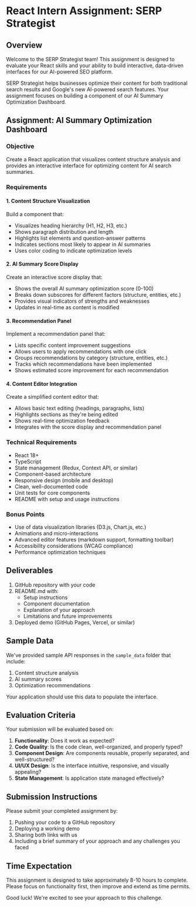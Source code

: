 # React Intern Assignment: SERP Strategist

## Overview

Welcome to the SERP Strategist team! This assignment is designed to evaluate your React skills and your ability to build interactive, data-driven interfaces for our AI-powered SEO platform.

SERP Strategist helps businesses optimize their content for both traditional search results and Google's new AI-powered search features. Your assignment focuses on building a component of our AI Summary Optimization Dashboard.

## Assignment: AI Summary Optimization Dashboard

### Objective

Create a React application that visualizes content structure analysis and provides an interactive interface for optimizing content for AI search summaries.

### Requirements

#### 1. Content Structure Visualization

Build a component that:
- Visualizes heading hierarchy (H1, H2, H3, etc.)
- Shows paragraph distribution and length
- Highlights list elements and question-answer patterns
- Indicates sections most likely to appear in AI summaries
- Uses color coding to indicate optimization levels

#### 2. AI Summary Score Display

Create an interactive score display that:
- Shows the overall AI summary optimization score (0-100)
- Breaks down subscores for different factors (structure, entities, etc.)
- Provides visual indicators of strengths and weaknesses
- Updates in real-time as content is modified

#### 3. Recommendation Panel

Implement a recommendation panel that:
- Lists specific content improvement suggestions
- Allows users to apply recommendations with one click
- Groups recommendations by category (structure, entities, etc.)
- Tracks which recommendations have been implemented
- Shows estimated score improvement for each recommendation

#### 4. Content Editor Integration

Create a simplified content editor that:
- Allows basic text editing (headings, paragraphs, lists)
- Highlights sections as they're being edited
- Shows real-time optimization feedback
- Integrates with the score display and recommendation panel

### Technical Requirements

- React 18+
- TypeScript
- State management (Redux, Context API, or similar)
- Component-based architecture
- Responsive design (mobile and desktop)
- Clean, well-documented code
- Unit tests for core components
- README with setup and usage instructions

### Bonus Points

- Use of data visualization libraries (D3.js, Chart.js, etc.)
- Animations and micro-interactions
- Advanced editor features (markdown support, formatting toolbar)
- Accessibility considerations (WCAG compliance)
- Performance optimization techniques

## Deliverables

1. GitHub repository with your code
2. README.md with:
   - Setup instructions
   - Component documentation
   - Explanation of your approach
   - Limitations and future improvements
3. Deployed demo (GitHub Pages, Vercel, or similar)

## Sample Data

We've provided sample API responses in the `sample_data` folder that include:
1. Content structure analysis
2. AI summary scores
3. Optimization recommendations

Your application should use this data to populate the interface.

## Evaluation Criteria

Your submission will be evaluated based on:
1. **Functionality**: Does it work as expected?
2. **Code Quality**: Is the code clean, well-organized, and properly typed?
3. **Component Design**: Are components reusable, properly separated, and well-structured?
4. **UI/UX Design**: Is the interface intuitive, responsive, and visually appealing?
5. **State Management**: Is application state managed effectively?

## Submission Instructions

Please submit your completed assignment by:
1. Pushing your code to a GitHub repository
2. Deploying a working demo
3. Sharing both links with us
4. Including a brief summary of your approach and any challenges you faced

## Time Expectation

This assignment is designed to take approximately 8-10 hours to complete. Please focus on functionality first, then improve and extend as time permits.

Good luck! We're excited to see your approach to this challenge.
